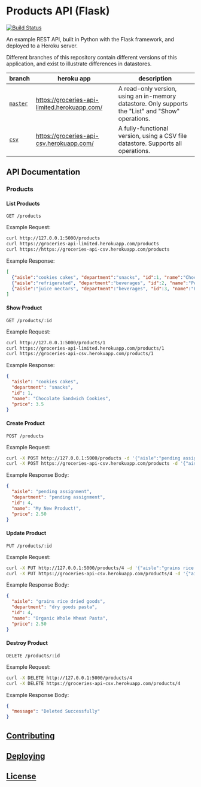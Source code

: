 # Products API (Flask)

[![Build Status](https://travis-ci.com/prof-rossetti/products-api-flask.svg?branch=master)](https://travis-ci.com/prof-rossetti/products-api-flask)

An example REST API, built in Python with the Flask framework, and deployed to a Heroku server.

Different branches of this repository contain different versions of this application, and exist to illustrate differences in datastores.

branch | heroku app | description
--- | --- | ---
[`master`](https://github.com/prof-rossetti/products-api-flask) | https://groceries-api-limited.herokuapp.com/ | A read-only version, using an in-memory datastore. Only supports the "List" and "Show" operations.
[`csv`](https://github.com/prof-rossetti/products-api-flask/tree/csv) | https://groceries-api-csv.herokuapp.com/ | A fully-functional version, using a CSV file datastore. Supports all operations.

## API Documentation

### Products

#### List Products

    GET /products

Example Request:

```sh
curl http://127.0.0.1:5000/products
curl https://groceries-api-limited.herokuapp.com/products
curl https://https://groceries-api-csv.herokuapp.com/products
```

Example Response:

```json
[
  {"aisle":"cookies cakes", "department":"snacks", "id":1, "name":"Chocolate Sandwich Cookies", "price":3.5},
  {"aisle":"refrigerated", "department":"beverages", "id":2, "name":"Peach Mango Juice", "price":1.99},
  {"aisle":"juice nectars", "department":"beverages", "id":3, "name":"Pomegranate Cranberry & Aloe Vera Enrich Drink", "price":4.25}
]
```

#### Show Product

    GET /products/:id

Example Request:

```sh
curl http://127.0.0.1:5000/products/1
curl https://groceries-api-limited.herokuapp.com/products/1
curl https://groceries-api-csv.herokuapp.com/products/1
```

Example Response:

```json
{
  "aisle": "cookies cakes",
  "department": "snacks",
  "id": 1,
  "name": "Chocolate Sandwich Cookies",
  "price": 3.5
}
```

























#### Create Product

    POST /products

Example Request:

```sh
curl -X POST http://127.0.0.1:5000/products -d '{"aisle":"pending assignment", "department": "pending assignment", "name": "My New Product!", "price": "2.50"}'
curl -X POST https://groceries-api-csv.herokuapp.com/products -d '{"aisle":"pending assignment", "department": "pending assignment", "name": "My New Product!", "price": "2.50"}'
```

Example Response Body:

```json
{
  "aisle": "pending assignment",
  "department": "pending assignment",
  "id": 4,
  "name": "My New Product!",
  "price": 2.50
}
```








#### Update Product

    PUT /products/:id

Example Request:

```sh
curl -X PUT http://127.0.0.1:5000/products/4 -d '{"aisle":"grains rice dried goods", "department": "dry goods pasta", "name": "Organic Whole Wheat Pasta", "price": "2.50"}'
curl -X PUT https://groceries-api-csv.herokuapp.com/products/4 -d '{"aisle":"grains rice dried goods", "department": "dry goods pasta", "name": "Organic Whole Wheat Pasta", "price": "2.50"}'
```

Example Response Body:

```json
{
  "aisle": "grains rice dried goods",
  "department": "dry goods pasta",
  "id": 4,
  "name": "Organic Whole Wheat Pasta",
  "price": 2.50
}
```








#### Destroy Product

    DELETE /products/:id

Example Request:

```sh
curl -X DELETE http://127.0.0.1:5000/products/4
curl -X DELETE https://groceries-api-csv.herokuapp.com/products/4
```

Example Response Body:

```json
{
  "message": "Deleted Successfully"
}
```





























## [Contributing](/CONTRIBUTING.md)

## [Deploying](/DEPLOYING.md)

## [License](/LICENSE.md)
